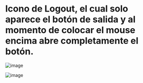 # Icono de Logout, el cual solo aparece el botón de salida y al momento de colocar el mouse encima abre completamente el botón. 

![image](https://github.com/user-attachments/assets/a1eb86cb-95a8-430e-9cce-6ebea9e2f02a)

![image](https://github.com/user-attachments/assets/8c6d1912-e538-4619-bea6-012d50d3bf9f)
